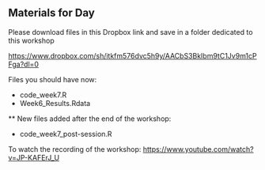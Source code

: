 ## Materials for Day 

Please download files in this Dropbox link and save in a folder dedicated to this workshop

https://www.dropbox.com/sh/itkfm576dvc5h9y/AACbS3BkIbm9tC1Jv9m1cPFga?dl=0

Files you should have now:

- code_week7.R  
- Week6_Results.Rdata

** New files added after the end of the workshop:

- code_week7_post-session.R

To watch the recording of the workshop: https://www.youtube.com/watch?v=JP-KAFErJ_U
